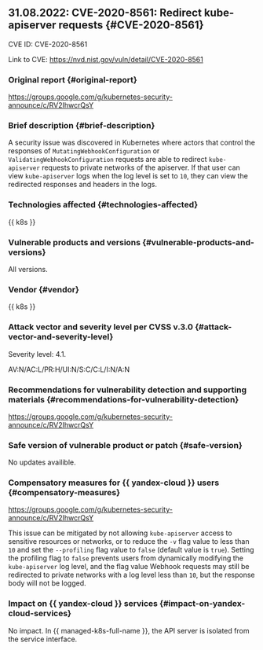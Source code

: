 ## 31.08.2022: CVE-2020-8561: Redirect kube-apiserver requests {#CVE-2020-8561}

CVE ID: CVE-2020-8561

Link to CVE: <https://nvd.nist.gov/vuln/detail/CVE-2020-8561>

### Original report {#original-report}

<https://groups.google.com/g/kubernetes-security-announce/c/RV2IhwcrQsY>

### Brief description {#brief-description}

A security issue was discovered in Kubernetes where actors that control the responses of `MutatingWebhookConfiguration` or `ValidatingWebhookConfiguration` requests are able to redirect `kube-apiserver` requests to private networks of the apiserver. If that user can view `kube-apiserver` logs when the log level is set to `10`, they can view the redirected responses and headers in the logs.

### Technologies affected {#technologies-affected}

{{ k8s }}

### Vulnerable products and versions {#vulnerable-products-and-versions}

All versions.

### Vendor {#vendor}

{{  k8s }}

### Attack vector and severity level per CVSS v.3.0 {#attack-vector-and-severity-level}

Severity level: 4.1.

AV:N/AC:L/PR:H/UI:N/S:C/C:L/I:N/A:N

### Recommendations for vulnerability detection and supporting materials {#recommendations-for-vulnerability-detection}

<https://groups.google.com/g/kubernetes-security-announce/c/RV2IhwcrQsY>

### Safe version of vulnerable product or patch {#safe-version}

No updates availible.

### Compensatory measures for {{ yandex-cloud }} users {#compensatory-measures}

<https://groups.google.com/g/kubernetes-security-announce/c/RV2IhwcrQsY>

This issue can be mitigated by not allowing `kube-apiserver` access to sensitive resources or networks, or to reduce the `-v` flag value to less than `10` and set the `--profiling` flag value to `false` (default value is `true`). Setting the profiling flag to `false` prevents users from dynamically modifying the `kube-apiserver` log level, and the flag value Webhook requests may still be redirected to private networks with a log level less than `10`, but the response body will not be logged.

### Impact on {{ yandex-cloud }} services {#impact-on-yandex-cloud-services}

No impact. In {{ managed-k8s-full-name }}, the API server is isolated from the service interface.
